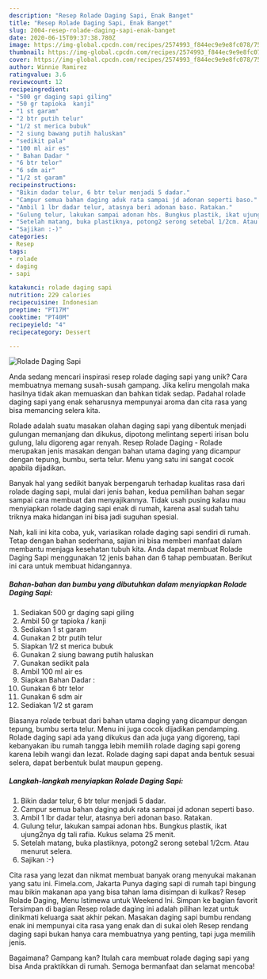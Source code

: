 ```yaml
---
description: "Resep Rolade Daging Sapi, Enak Banget"
title: "Resep Rolade Daging Sapi, Enak Banget"
slug: 2004-resep-rolade-daging-sapi-enak-banget
date: 2020-06-15T09:37:38.780Z
image: https://img-global.cpcdn.com/recipes/2574993_f844ec9e9e8fc078/751x532cq70/rolade-daging-sapi-foto-resep-utama.jpg
thumbnail: https://img-global.cpcdn.com/recipes/2574993_f844ec9e9e8fc078/751x532cq70/rolade-daging-sapi-foto-resep-utama.jpg
cover: https://img-global.cpcdn.com/recipes/2574993_f844ec9e9e8fc078/751x532cq70/rolade-daging-sapi-foto-resep-utama.jpg
author: Winnie Ramirez
ratingvalue: 3.6
reviewcount: 12
recipeingredient:
- "500 gr daging sapi giling"
- "50 gr tapioka  kanji"
- "1 st garam"
- "2 btr putih telur"
- "1/2 st merica bubuk"
- "2 siung bawang putih haluskan"
- "sedikit pala"
- "100 ml air es"
- " Bahan Dadar "
- "6 btr telor"
- "6 sdm air"
- "1/2 st garam"
recipeinstructions:
- "Bikin dadar telur, 6 btr telur menjadi 5 dadar."
- "Campur semua bahan daging aduk rata sampai jd adonan seperti baso."
- "Ambil 1 lbr dadar telur, atasnya beri adonan baso. Ratakan."
- "Gulung telur, lakukan sampai adonan hbs. Bungkus plastik, ikat ujung2nya dg tali rafia. Kukus selama 25 menit."
- "Setelah matang, buka plastiknya, potong2 serong setebal 1/2cm. Atau menurut selera."
- "Sajikan :-)"
categories:
- Resep
tags:
- rolade
- daging
- sapi

katakunci: rolade daging sapi 
nutrition: 229 calories
recipecuisine: Indonesian
preptime: "PT17M"
cooktime: "PT40M"
recipeyield: "4"
recipecategory: Dessert

---
```



![Rolade Daging Sapi](https://img-global.cpcdn.com/recipes/2574993_f844ec9e9e8fc078/751x532cq70/rolade-daging-sapi-foto-resep-utama.jpg)

Anda sedang mencari inspirasi resep rolade daging sapi yang unik? Cara membuatnya memang susah-susah gampang. Jika keliru mengolah maka hasilnya tidak akan memuaskan dan bahkan tidak sedap. Padahal rolade daging sapi yang enak seharusnya mempunyai aroma dan cita rasa yang bisa memancing selera kita.

Rolade adalah suatu masakan olahan daging sapi yang dibentuk menjadi gulungan memanjang dan dikukus, dipotong melintang seperti irisan bolu gulung, lalu digoreng agar renyah. Resep Rolade Daging - Rolade merupakan jenis masakan dengan bahan utama daging yang dicampur dengan tepung, bumbu, serta telur. Menu yang satu ini sangat cocok apabila dijadikan.

Banyak hal yang sedikit banyak berpengaruh terhadap kualitas rasa dari rolade daging sapi, mulai dari jenis bahan, kedua pemilihan bahan segar sampai cara membuat dan menyajikannya. Tidak usah pusing kalau mau menyiapkan rolade daging sapi enak di rumah, karena asal sudah tahu triknya maka hidangan ini bisa jadi suguhan spesial.


Nah, kali ini kita coba, yuk, variasikan rolade daging sapi sendiri di rumah. Tetap dengan bahan sederhana, sajian ini bisa memberi manfaat dalam membantu menjaga kesehatan tubuh kita. Anda dapat membuat Rolade Daging Sapi menggunakan 12 jenis bahan dan 6 tahap pembuatan. Berikut ini cara untuk membuat hidangannya.

<!--inarticleads1-->

##### Bahan-bahan dan bumbu yang dibutuhkan dalam menyiapkan Rolade Daging Sapi:

1. Sediakan 500 gr daging sapi giling
1. Ambil 50 gr tapioka / kanji
1. Sediakan 1 st garam
1. Gunakan 2 btr putih telur
1. Siapkan 1/2 st merica bubuk
1. Gunakan 2 siung bawang putih haluskan
1. Gunakan sedikit pala
1. Ambil 100 ml air es
1. Siapkan  Bahan Dadar :
1. Gunakan 6 btr telor
1. Gunakan 6 sdm air
1. Sediakan 1/2 st garam


Biasanya rolade terbuat dari bahan utama daging yang dicampur dengan tepung, bumbu serta telur. Menu ini juga cocok dijadikan pendamping. Rolade daging sapi ada yang dikukus dan ada juga yang digoreng, tapi kebanyakan ibu rumah tangga lebih memilih rolade daging sapi goreng karena lebih wangi dan lezat. Rolade daging sapi dapat anda bentuk sesuai selera, dapat berbentuk bulat maupun gepeng. 

<!--inarticleads2-->

##### Langkah-langkah menyiapkan Rolade Daging Sapi:

1. Bikin dadar telur, 6 btr telur menjadi 5 dadar.
1. Campur semua bahan daging aduk rata sampai jd adonan seperti baso.
1. Ambil 1 lbr dadar telur, atasnya beri adonan baso. Ratakan.
1. Gulung telur, lakukan sampai adonan hbs. Bungkus plastik, ikat ujung2nya dg tali rafia. Kukus selama 25 menit.
1. Setelah matang, buka plastiknya, potong2 serong setebal 1/2cm. Atau menurut selera.
1. Sajikan :-)


Cita rasa yang lezat dan nikmat membuat banyak orang menyukai makanan yang satu ini. Fimela.com, Jakarta Punya daging sapi di rumah tapi bingung mau bikin makanan apa yang bisa tahan lama disimpan di kulkas? Resep Rolade Daging, Menu Istimewa untuk Weekend Ini. Simpan ke bagian favorit Tersimpan di bagian Resep rolade daging ini adalah pilihan lezat untuk dinikmati keluarga saat akhir pekan. Masakan daging sapi bumbu rendang enak ini mempunyai cita rasa yang enak dan di sukai oleh Resep rendang daging sapi bukan hanya cara membuatnya yang penting, tapi juga memilih jenis. 

Bagaimana? Gampang kan? Itulah cara membuat rolade daging sapi yang bisa Anda praktikkan di rumah. Semoga bermanfaat dan selamat mencoba!
